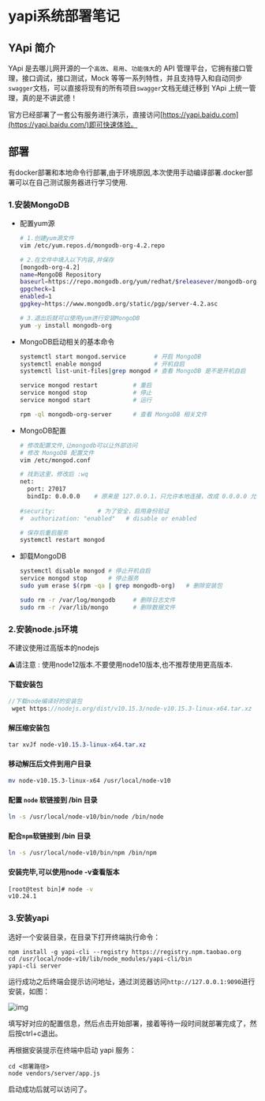 # yapi系统部署笔记

## YApi 简介

YApi 是去哪儿网开源的一个`高效`、`易用`、`功能强大`的 API 管理平台，它拥有接口管理，接口调试，接口测试，Mock 等等一系列特性，并且支持导入和自动同步`swagger`文档，可以直接将现有的所有项目`swagger`文档无缝迁移到 YApi 上统一管理，真的是不讲武德！

官方已经部署了一套公有服务进行演示，直接访问[https://yapi.baidu.com](https://yapi.baidu.com/)即可快速体验。

## 部署

有docker部署和本地命令行部署,由于环境原因,本次使用手动编译部署.docker部署可以在自己测试服务器进行学习使用.

### 1.安装MongoDB

- 配置yum源

  ```sh
  # 1.创建yum源文件
  vim /etc/yum.repos.d/mongodb-org-4.2.repo
  
  # 2.在文件中填入以下内容,并保存
  [mongodb-org-4.2]
  name=MongoDB Repository
  baseurl=https://repo.mongodb.org/yum/redhat/$releasever/mongodb-org/4.2/x86_64/
  gpgcheck=1
  enabled=1
  gpgkey=https://www.mongodb.org/static/pgp/server-4.2.asc
  
  # 3.退出后就可以使用yum进行安装MongoDB
  yum -y install mongodb-org
  ```

- MongoDB启动相关的基本命令

  ```sh
  systemctl start mongod.service        # 开启 MongoDB
  systemctl enable mongod               # 开机自启
  systemctl list-unit-files|grep mongod # 查看 MongoDB 是不是开机自启
  
  service mongod restart          # 重启
  service mongod stop             # 停止
  service mongod start            # 运行
  
  rpm -ql mongodb-org-server      # 查看 MongoDB 相关文件
  ```

- MongoDB配置

  ```sh
  # 修改配置文件,让mongodb可以让外部访问
  # 修改 MongoDB 配置文件
  vim /etc/mongod.conf
  
  # 找到这里，修改后 :wq
  net:
    port: 27017
    bindIp: 0.0.0.0    # 原来是 127.0.0.1，只允许本地连接，改成 0.0.0.0 允许外部连接，如果只需要本地连接就不用改
    
  #security:            # 为了安全，启用身份验证
  #  authorization: "enabled"   # disable or enabled
  
  # 保存后重启服务
  systemctl restart mongod
  ```

- 卸载MongoDB

  ```sh
  systemctl disable mongod # 停止开机自启
  service mongod stop      # 停止服务
  sudo yum erase $(rpm -qa | grep mongodb-org)   # 删除安装包
  
  sudo rm -r /var/log/mongodb     # 删除日志文件
  sudo rm -r /var/lib/mongo       # 删除数据文件
  ```

  

### 2.安装node.js环境

不建议使用过高版本的nodejs

:warning:请注意 : 使用node12版本.不要使用node10版本,也不推荐使用更高版本.

#### 下载安装包

```cpp
//下载node编译好的安装包
 wget https://nodejs.org/dist/v10.15.3/node-v10.15.3-linux-x64.tar.xz
```



#### 解压缩安装包

```css
tar xvJf node-v10.15.3-linux-x64.tar.xz 
```



#### 移动解压后文件到用户目录

```bash
mv node-v10.15.3-linux-x64 /usr/local/node-v10
```



#### 配置 `node` 软链接到 /bin 目录

```bash
ln -s /usr/local/node-v10/bin/node /bin/node
```



#### 配合`npm`软链接到 /bin 目录

```bash
ln -s /usr/local/node-v10/bin/npm /bin/npm
```



#### 安装完毕,可以使用node -v查看版本

```sh
[root@test bin]# node -v
v10.24.1
```



### 3.安装yapi

选好一个安装目录，在目录下打开终端执行命令：

```
npm install -g yapi-cli --registry https://registry.npm.taobao.org
cd /usr/local/node-v10/lib/node_modules/yapi-cli/bin
yapi-cli server
```

运行成功之后终端会提示访问地址，通过浏览器访问`http://127.0.0.1:9090`进行安装，如图：

![img](http://monkeywie.cn/2021/01/04/yapi-setup/2021-01-05-15-25-26.png)

填写好对应的配置信息，然后点击开始部署，接着等待一段时间就部署完成了，然后按ctrl+c退出。

再根据安装提示在终端中启动 yapi 服务：

```
cd <部署路径>
node vendors/server/app.js
```

启动成功后就可以访问了。